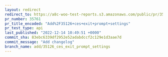 ```yaml
---
layout: redirect
redirect_to: https://a8c-woo-test-reports.s3.amazonaws.com/public/pr/35761/api/index.html
pr_number: 35761
pr_title_encoded: "Add%2F35126+ces+exit+prompt+settings"
pr_test_type: api
last_published: "2022-12-14 10:49:51 +0000"
commit_sha: 83ebc6339df2952e52adabdccf2c129e1d3aae7d
commit_message: "Add changelog"
branch_name: add/35126_ces_exit_prompt_settings
---
```

